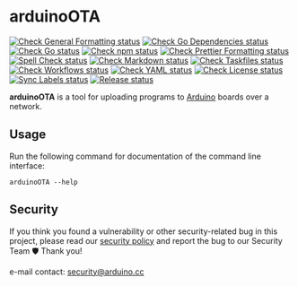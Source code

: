 # arduinoOTA

[![Check General Formatting status](https://github.com/arduino/arduinoOTA/actions/workflows/check-general-formatting-task.yml/badge.svg)](https://github.com/arduino/arduinoOTA/actions/workflows/check-general-formatting-task.yml)
[![Check Go Dependencies status](https://github.com/arduino/arduinoOTA/actions/workflows/check-go-dependencies-task.yml/badge.svg)](https://github.com/arduino/arduinoOTA/actions/workflows/check-go-dependencies-task.yml)
[![Check Go status](https://github.com/arduino/arduinoOTA/actions/workflows/check-go-task.yml/badge.svg)](https://github.com/arduino/arduinoOTA/actions/workflows/check-go-task.yml)
[![Check npm status](https://github.com/arduino/arduinoOTA/actions/workflows/check-npm-task.yml/badge.svg)](https://github.com/arduino/arduinoOTA/actions/workflows/check-npm-task.yml)
[![Check Prettier Formatting status](https://github.com/arduino/arduinoOTA/actions/workflows/check-prettier-formatting-task.yml/badge.svg)](https://github.com/arduino/arduinoOTA/actions/workflows/check-prettier-formatting-task.yml)
[![Spell Check status](https://github.com/arduino/arduinoOTA/actions/workflows/spell-check-task.yml/badge.svg)](https://github.com/arduino/arduinoOTA/actions/workflows/spell-check-task.yml)
[![Check Markdown status](https://github.com/arduino/arduinoOTA/actions/workflows/check-markdown-task.yml/badge.svg)](https://github.com/arduino/arduinoOTA/actions/workflows/check-markdown-task.yml)
[![Check Taskfiles status](https://github.com/arduino/arduinoOTA/actions/workflows/check-taskfiles.yml/badge.svg)](https://github.com/arduino/arduinoOTA/actions/workflows/check-taskfiles.yml)
[![Check Workflows status](https://github.com/arduino/arduinoOTA/actions/workflows/check-workflows-task.yml/badge.svg)](https://github.com/arduino/arduinoOTA/actions/workflows/check-workflows-task.yml)
[![Check YAML status](https://github.com/arduino/arduinoOTA/actions/workflows/check-yaml-task.yml/badge.svg)](https://github.com/arduino/arduinoOTA/actions/workflows/check-yaml-task.yml)
[![Check License status](https://github.com/arduino/arduinoOTA/actions/workflows/check-license.yml/badge.svg)](https://github.com/arduino/arduinoOTA/actions/workflows/check-license.yml)
[![Sync Labels status](https://github.com/arduino/arduinoOTA/actions/workflows/sync-labels-npm.yml/badge.svg)](https://github.com/arduino/arduinoOTA/actions/workflows/sync-labels-npm.yml)
[![Release status](https://github.com/arduino/arduinoOTA/actions/workflows/release-go-crosscompile-task.yml/badge.svg)](https://github.com/arduino/arduinoOTA/actions/workflows/release-go-crosscompile-task.yml)

**arduinoOTA** is a tool for uploading programs to [Arduino](https://arduino.cc/) boards over a network.

## Usage

Run the following command for documentation of the command line interface:

```
arduinoOTA --help
```

## Security

If you think you found a vulnerability or other security-related bug in this project, please read our
[security policy](https://github.com/arduino/arduino-lint/security/policy) and report the bug to our Security Team 🛡️
Thank you!

e-mail contact: security@arduino.cc
